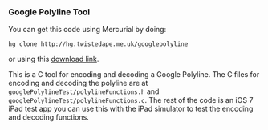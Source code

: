 ### Google Polyline Tool

You can get this code using Mercurial by doing:

`hg clone http://hg.twistedape.me.uk/googlepolyline`

or using this [download link](http://bitbucket.org/James_Snook/googlepolyline/get/f5736112c9bd.zip).

This is a C tool for encoding and decoding a Google Polyline.
The C files for encoding and decoding the polyline are at 
`googlePolylineTest/polylineFunctions.h` and `googlePolylineTest/polylineFunctions.c`.
The rest of the code is an iOS 7 iPad test app you can use this with the iPad
simulator to test the encoding and decoding functions.